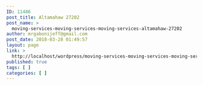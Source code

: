 ```yaml
---
ID: 11486
post_title: Altamahaw 27202
post_name: >
  moving-services-moving-services-moving-services-altamahaw-27202
author: mrgabonijeff@gmail.com
post_date: 2018-03-28 01:49:57
layout: page
link: >
  http://localhost/wordpress/moving-services-moving-services-moving-services-altamahaw-27202/
published: true
tags: [ ]
categories: [ ]
---
```

